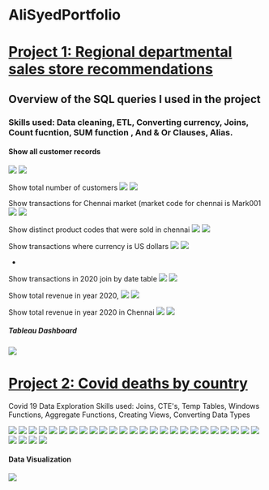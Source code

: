  # AliSyedPortfolio

# [Project 1: Regional departmental sales store recommendations](https://github.com/HassenAliSyed/AliSyedPortfolio)

## Overview of the SQL queries I used in the project
### Skills used:  Data cleaning, ETL, Converting currency, Joins, Count fucntion,  SUM function , And & Or Clauses, Alias.

#### Show all customer records

![](/boat/2.png)
![](/boat/2....png)


Show total number of customers
![](/boat/1.png) 
![](/boat/1....png)

Show transactions for Chennai market (market code for chennai is Mark001
![](/boat/4.png)
![](/boat/4....png)


Show distinct product codes that were sold in chennai
![](/boat/dis.png)
![](/boat/distinct.....png)


Show transactions where currency is US dollars
![](/boat/6.png)
![](/boat/6....png)

-
Show transactions in 2020 join by date table
![](/boat/MA...png)
![](/boat/MA.png)


Show total revenue in year 2020,
![](/boat/fINAL.png)
![](/boat/nA...png)


Show total revenue in year 2020 in Chennai
![](/boat/9.png)
![](/boat/9....png)

##### Tableau Dashboard
![](/boat/Tableau%20dashboardSalesIn.png)

# [Project 2: Covid deaths by country](https://github.com/HassenAliSyed/AliSyedPortfolio)


Covid 19 Data Exploration 
Skills used: Joins, CTE's, Temp Tables, Windows Functions, Aggregate Functions, Creating Views, Converting Data Types

![](/boat/2..png)
![](/boat/mmmm.png)
![](/boat/3..png)
![](/boat/mmmmm.png)
![](/boat/4..png)
![](/boat/mmmmmm.png)
![](boat/6..png)
![](/boat/mmmmmmmm.png)
![](boat/7..png)
![](/boat/mmmmmmmmmm.png)
![](/boat/8..png)
![](/boat/mmmmmmmmmmmmm.png)
![](/boat/9..png)
![](/boat/10..png)
![](/boat/Th.....png)
![](/boat/11..png)
![](/boat/nnnnnnnn.png)
![](/boat/12..png)
![](/boat/nnnnnnnnnnnn.png)
![](/boat/13..png)
![](/boat/nn.png)
![](/boat/nnnnnnnnnnnnn.png)
![](/boat/Thz.png)
![](/boat/14..png)
![](/boat/nnnnnnnnnnnnnnn.png)
![](/boat/15..png)
![](/boat/nnnnnnnnnnnnnn.png)
![](/boat/Temp1.png)
![](/boat/Temp%202.png)
#### Data Visualization
![](/boat/Screenshot%202023-01-05%20at%2012.01.52.png)

